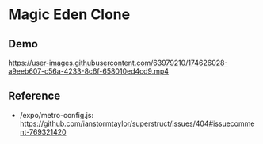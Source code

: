 # Magic Eden Clone

## Demo

https://user-images.githubusercontent.com/63979210/174626028-a9eeb607-c56a-4233-8c6f-658010ed4cd9.mp4

## Reference

-   /expo/metro-config.js: https://github.com/ianstormtaylor/superstruct/issues/404#issuecomment-769321420

